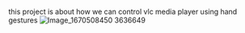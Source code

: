 this project is about how we can control vlc media player using hand gestures
![Image_1670508450 3636649](https://github.com/akashvtrs/hand_gesture/assets/110366863/3a2bd54b-d87a-4241-9c42-f29cdc442035)
